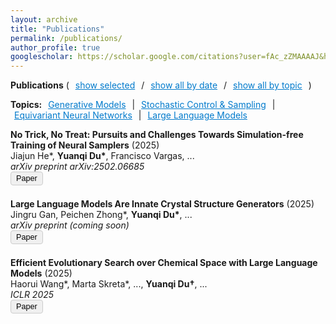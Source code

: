 ```yaml
---
layout: archive
title: "Publications"
permalink: /publications/
author_profile: true
googlescholar: https://scholar.google.com/citations?user=fAc_zZMAAAAJ&hl=en
---
```


<html>
<head>
  <meta charset="utf-8">
  <title>Publications Demo</title>
  <style>
    /* Simple styling for clickable text/links */
    .filter-link {
      cursor: pointer;
      color: #007ACC;
      text-decoration: underline;
      margin: 0 6px;
    }
    /* Each paper is a .paper-entry */
    .paper-entry {
      margin-bottom: 1.5em;
    }
    /* A small "Paper" button to open the link in a new tab */
    .paper-button {
      cursor: pointer;
      background-color: #f0f0f0;
      border: 1px solid #ccc;
      padding: 3px 8px;
      border-radius: 4px;
      font-size: 0.9em;
    }
    .paper-button:hover {
      background-color: #e6e6e6;
    }
  </style>
</head>
<body>

<!-- Filter bar at the top -->
<p>
  <strong>Publications</strong>
  (
    <span class="filter-link" onclick="filterPublications('selected')">show selected</span> /
    <span class="filter-link" onclick="filterPublications('date')">show all by date</span> /
    <span class="filter-link" onclick="filterPublications('all')">show all by topic</span>
  )
</p>

<!-- Always-visible topic line -->
<p>
  <strong>Topics:</strong>
  <span class="filter-link" onclick="filterByTopic('Generative Models')">Generative Models</span> |
  <span class="filter-link" onclick="filterByTopic('Stochastic Control & Sampling')">Stochastic Control &amp; Sampling</span> |
  <span class="filter-link" onclick="filterByTopic('Equivariant Neural Networks')">Equivariant Neural Networks</span> |
  <span class="filter-link" onclick="filterByTopic('Large Language Models')">Large Language Models</span>
</p>

<!-- The list of publications -->
<div id="publications">

  <!-- Sample preprint, not selected -->
  <div class="paper-entry"
       data-selected="false"
       data-date="2025"
       data-topics="Stochastic Control & Sampling">
    <strong>No Trick, No Treat: Pursuits and Challenges Towards Simulation-free Training of Neural Samplers</strong> (2025)<br>
    Jiajun He*, <strong>Yuanqi Du*</strong>, Francisco Vargas, ...<br>
    <em>arXiv preprint arXiv:2502.06685</em><br>
    <button class="paper-button" onclick="window.open('https://arxiv.org/abs/2502.06685','_blank')">Paper</button>
  </div>

  <!-- Sample preprint, not selected -->
  <div class="paper-entry"
       data-selected="false"
       data-date="2025"
       data-topics="Large Language Models">
    <strong>Large Language Models Are Innate Crystal Structure Generators</strong> (2025)<br>
    Jingru Gan, Peichen Zhong*, <strong>Yuanqi Du*</strong>, ...<br>
    <em>arXiv preprint (coming soon)</em><br>
    <button class="paper-button">Paper</button>
  </div>

  <!-- Sample selected publication -->
  <div class="paper-entry"
       data-selected="true"
       data-date="2025"
       data-topics="Large Language Models">
    <strong>Efficient Evolutionary Search over Chemical Space with Large Language Models</strong> (2025)<br>
    Haorui Wang*, Marta Skreta*, ..., <strong>Yuanqi Du†</strong>, ...<br>
    <em>ICLR 2025</em><br>
    <button class="paper-button" onclick="window.open('https://molleo.github.io/','_blank')">Paper</button>
  </div>

  <!-- Add the rest of your publications here, with appropriate data-selected, data-date, data-topics -->

</div>

<script>
  // Filter by "selected," "date," or "all"
  function filterPublications(mode) {
    const pubs = document.querySelectorAll('.paper-entry');

    if (mode === 'selected') {
      // Show only data-selected="true"
      pubs.forEach(pub => {
        pub.style.display = (pub.dataset.selected === 'true') ? 'block' : 'none';
      });
    } else if (mode === 'date') {
      // Show all
      pubs.forEach(pub => pub.style.display = 'block');
      // If you want, you can add sorting logic by date here
    } else {
      // 'all' => show all (by topic basically means "don't filter, but let user click a topic")
      pubs.forEach(pub => pub.style.display = 'block');
    }
  }

  // Filter by a specific topic
  function filterByTopic(topic) {
    const pubs = document.querySelectorAll('.paper-entry');
    pubs.forEach(pub => {
      const topicsString = pub.dataset.topics || '';
      // Show if the topics string includes the clicked topic
      pub.style.display = topicsString.includes(topic) ? 'block' : 'none';
    });
    // Optionally scroll to the first matched paper
    const firstMatch = document.querySelector(`.paper-entry[data-topics*="${topic}"]`);
    if (firstMatch) {
      firstMatch.scrollIntoView({ behavior: 'smooth' });
    }
  }

  // By default, show "selected" on page load
  window.onload = function() {
    filterPublications('selected');
  };
</script>

</body>
</html>